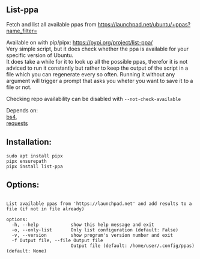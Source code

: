 ## List-ppa

Fetch and list all available ppas from https://launchpad.net/ubuntu/+ppas?name_filter=  

Available on with pip/pipx: https://pypi.org/project/list-ppa/  
Very simple script, but it does check whether the ppa is available for your specific version of Ubuntu.  
It does take a while for it to look up all the possible ppas, therefor it is not adviced to run it constantly but rather to keep the output of the script in a file which you can regenerate every so often.
Running it without any argument will trigger a prompt that asks you wheter you want to save it to a file or not.  

Checking repo availability can be disabled with `--not-check-available`

Depends on:  
    [bs4](https://pypi.org/project/bs4/),  
    [requests](https://pypi.org/project/requests/)  

## Installation:  

```
sudo apt install pipx 
pipx ensurepath
pipx install list-ppa
```  

## Options:  

```usage: list-ppa [-h] [-o] [-v] [-f Output file]  

List available ppas from 'https://launchpad.net' and add results to a file (if not in file already)

options:
  -h, --help            show this help message and exit
  -o, --only-list       Only list configuration (default: False)
  -v, --version         show program's version number and exit
  -f Output file, --file Output file
                        Output file (default: /home/user/.config/ppas) (default: None)
```
